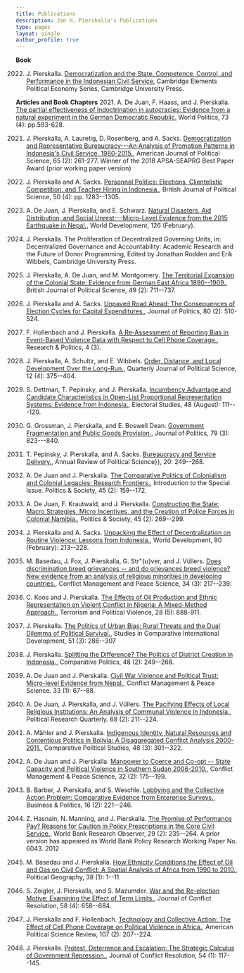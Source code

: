 ```yaml
---
title: Publications
description: Jan H. Pierskalla's Publications
type: pages
layout: single
author_profile: true
---
```


__Book__

2022. J. Pierskalla. [Democratization and the State. Competence, Control, and Performance in the Indonesian Civil Service](https://doi.org/10.1017/9781009264839), Cambridge Elements Political Economy Series, Cambridge University Press.

__Articles and Book Chapters__
2021. A. De Juan, F. Haass, and J. Pierskalla. [The partial effectiveness of indoctrination in autocracies: Evidence from a natural experiment in the German Democratic Republic.](https://www.cambridge.org/core/journals/world-politics/article/abs/partial-effectiveness-of-indoctrination-in-autocracies/3E8EDA6B1DCEB8DCCEB697864B092BDC) World Politics, 73 (4): pp.593-628.

2021. J. Pierskalla, A. Lauretig, D. Rosenberg, and A. Sacks. [Democratization and Representative Bureaucracy---An Analysis of Promotion Patterns in Indonesia's Civil Service, 1980-2015.](https://onlinelibrary.wiley.com/doi/abs/10.1111/ajps.12536), American Journal of Political Science, 65 (2): 261-277. Winner of the 2018 APSA-SEAPRG Best Paper Award (prior working paper version)

2020. J. Pierskalla and A. Sacks. [Personnel Politics: Elections, Clientelistic Competition, and Teacher Hiring in Indonesia.](https://doi.org/10.1017/S0007123418000601), British Journal of Political Science, 50 (4): pp. 1283--1305.

2020. A. De Juan, J. Pierskalla, and E. Schwarz. [Natural Disasters, Aid Distribution, and Social Unrest---Micro-Level Evidence from the 2015 Earthquake in Nepal.](https://doi.org/10.1016/j.worlddev.2019.104715), World Development, 126 (February).

2019. J. Pierskalla. The Proliferation of Decentralized Governing Units, in: Decentralized Governance and Accountability: Academic Research and the Future of Donor Programming, Edited by Jonathan Rodden and Erik Wibbels, Cambridge University Press.

2019. J. Pierskalla, A. De Juan, and M. Montgomery. [The Territorial Expansion of the Colonial State: Evidence from German East Africa 1890--1909.](https://doi.org/10.1017/S0007123416000648), British Journal of Political Science, 49 (2): 711--737.

2018. J. Pierskalla and A. Sacks. [Unpaved Road Ahead: The Consequences of Election Cycles for Capital Expenditures.](https://www.journals.uchicago.edu/doi/full/10.1086/694547), Journal of Politics, 80 (2): 510-524.

2017. F. Hollenbach and J. Pierskalla. [A Re-Assessment of Reporting Bias in Event-Based Violence Data with Respect to Cell Phone Coverage.](http://journals.sagepub.com/doi/full/10.1177/2053168017730687), Research & Politics, 4 (3).

2017. J. Pierskalla, A. Schultz, and E. Wibbels. [Order, Distance, and Local Development Over the Long-Run.](http://www.nowpublishers.com/article/Details/QJPS-16020), Quarterly Journal of Political Science, 12 (4): 375--404.

2017. S. Dettman, T. Pepinsky, and J. Pierskalla. [Incumbency Advantage and Candidate Characteristics in Open-List Proportional Representation Systems: Evidence from Indonesia.](https://www.sciencedirect.com/science/article/pii/S0261379417300641), Electoral Studies, 48 (August): 111---120.

2017. G. Grossman, J. Pierskalla, and E. Boswell Dean. [Government Fragmentation and Public Goods Provision.](http://www.journals.uchicago.edu/doi/abs/10.1086/690305),  Journal of Politics, 79 (3): 823---840.

2017. T. Pepinsky, J. Pierskalla, and A. Sacks. [Bureaucracy and Service Delivery.](http://www.annualreviews.org/doi/10.1146/annurev-polisci-051215-022705), Annual Review of Political Science}}, 20: 249--268.

2017. A. De Juan and J. Pierskalla. [The Comparative Politics of Colonialism and Colonial Legacies: Research Frontiers.](http://journals.sagepub.com/doi/abs/10.1177/0032329217704434), Introduction to the Special Issue. Politics & Society, 45 (2): 159--172.

2017. A. De Juan, F. Krautwald, and J. Pierskalla. [Constructing the State: Macro Strategies, Micro Incentives, and the Creation of Police Forces in Colonial Namibia.](http://journals.sagepub.com/doi/abs/10.1177/0032329217705352), Politics & Society, 45 (2): 269--299.

2017. J. Pierskalla and A. Sacks. [Unpacking the Effect of Decentralization on Routine Violence: Lessons from Indonesia.](http://www.sciencedirect.com/science/article/pii/S0305750X15304472), World Development, 90 (February): 213--228.

2017. M. Basedau, J. Fox, J. Pierskalla, G. Str\"{u}ver, and J. Vüllers. [Does discrimination breed grievances -- and do grievances breed violence? New evidence from an analysis of religious minorities in developing countries.](http://cmp.sagepub.com/content/early/2015/07/21/0738894215581329.full), Conflict Management and Peace Science, 34 (3): 217--239.

2016. C. Koos and J. Pierskalla. [The Effects of Oil Production and Ethnic Representation on Violent Conflict in Nigeria: A Mixed-Method Approach.](http://www.tandfonline.com/doi/abs/10.1080/09546553.2014.962021), Terrorism and Political Violence, 28 (5): 888-911.

2016. J. Pierskalla. [The Politics of Urban Bias: Rural Threats and the Dual Dilemma of Political Survival.](http://link.springer.com/article/10.1007/s12116-015-9194-2), Studies in Comparative International Development, 51 (3): 286--307

2016. J. Pierskalla. [Splitting the Difference? The Politics of District Creation in Indonesia.](http://www.ingentaconnect.com/content/cuny/cp/2016/00000048/00000002/art00007?crawler=true), Comparative Politics, 48 (2): 249--268. 

2016. A. De Juan and J. Pierskalla. [Civil War Violence and Political Trust: Micro-level Evidence from Nepal.](http://cmp.sagepub.com/content/33/1/67), Conflict Management & Peace Science. 33 (1): 67--88.

2015. A. De Juan, J. Pierskalla, and J. Vüllers. [The Pacifying Effects of Local Religious Institutions: An Analysis of Communal Violence in Indonesia.](http://prq.sagepub.com/content/68/2/211), Political Research Quarterly. 68 (2): 211--224.

2015. A. Mähler and J. Pierskalla. [Indigenous Identity, Natural Resources and Contentious Politics in Bolivia: A Disaggregated Conflict Analysis 2000-2011.](http://cps.sagepub.com/content/48/3/301), Comparative Political Studies, 48 (3): 301--322.

2015. A. De Juan and J. Pierskalla. [Manpower to Coerce and Co-opt -- State Capacity and Political Violence in Southern Sudan 2006-2010.](http://cmp.sagepub.com/content/32/2/175), Conflict Management & Peace Science, 32 (2): 175--199. 

2014. B. Barber, J. Pierskalla, and S. Weschle. [Lobbying and the Collective Action Problem: Comparative Evidence from Enterprise Surveys.](https://www.degruyter.com/view/j/bap.2014.16.issue-2/bap-2013-0036/bap-2013-0036.xml?format=INT), Business & Politics, 16 (2): 221--246.

2014. Z. Hasnain, N. Manning, and J. Pierskalla. [The Promise of Performance Pay? Reasons for Caution in Policy Prescriptions in the Core Civil Service.](http://wbro.oxfordjournals.org/content/early/2014/02/24/wbro.lku001.full.pdf+html), World Bank Research Observer, 29 (2): 235--264. A prior version has appeared as World Bank Policy Research Working Paper No. 6043. 2012

2014. M. Basedau and J. Pierskalla. [How Ethnicity Conditions the Effect of Oil and Gas on Civil Conflict: A Spatial Analysis of Africa from 1990 to 2010.](http://www.sciencedirect.com/science/article/pii/S0962629813000905), Political Geography, 38 (1): 1--11.


2014. S. Zeigler, J. Pierskalla, and S. Mazumder. [War and the Re-election Motive: Examining the Effect of Term Limits.](http://jcr.sagepub.com/content/58/4/658), Journal of Conflict Resolution, 58 (4): 658--684.

2013. J. Pierskalla and F. Hollenbach. [Technology and Collective Action: The Effect of Cell Phone Coverage on Political Violence in Africa.](https://www.cambridge.org/core/journals/american-political-science-review/article/technology-and-collective-action-the-effect-of-cell-phone-coverage-on-political-violence-in-africa/E81CFF7B9CB576D612E6D3ECDAF493C4), American Political Science Review, 107 (2): 207--224.

2010. J. Pierskalla. [Protest, Deterrence and Escalation: The Strategic Calculus of Government Repression.](http://jcr.sagepub.com/content/54/1/117.abstract), Journal of Conflict Resolution, 54 (1): 117--145. 

